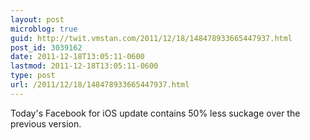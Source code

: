 ```yaml
---
layout: post
microblog: true
guid: http://twit.vmstan.com/2011/12/18/148478933665447937.html
post_id: 3039162
date: 2011-12-18T13:05:11-0600
lastmod: 2011-12-18T13:05:11-0600
type: post
url: /2011/12/18/148478933665447937.html
---
```

Today's Facebook for iOS update contains 50% less suckage over the previous version.

